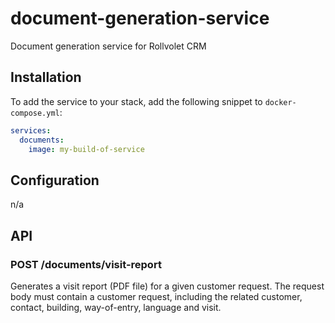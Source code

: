 # document-generation-service
Document generation service for Rollvolet CRM

## Installation
To add the service to your stack, add the following snippet to `docker-compose.yml`:
```yaml
services:
  documents:
    image: my-build-of-service
```

## Configuration
n/a

## API
### POST /documents/visit-report
Generates a visit report (PDF file) for a given customer request. The request body must contain a customer request, including the related customer, contact, building, way-of-entry, language and visit.
